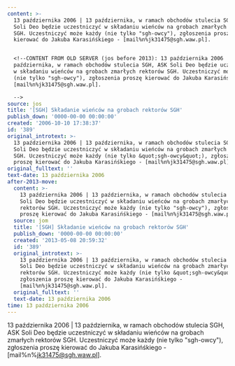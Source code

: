 ```yaml
---
content: >-
  13 października 2006 | 13 października, w ramach obchodów stulecia SGH, ASK
  Soli Deo będzie uczestniczyć w składaniu wieńców na grobach zmarłych rektorów
  SGH. Uczestniczyć może każdy (nie tylko "sgh-owcy"), zgłoszenia proszę
  kierować do Jakuba Karasińśkiego - [mail%n%jk31475@sgh.waw.pl].


  <!--CONTENT FROM OLD SERVER (jos before 2013): 13 października 2006 | 13
  października, w ramach obchodów stulecia SGH, ASK Soli Deo będzie uczestniczyć
  w składaniu wieńców na grobach zmarłych rektorów SGH. Uczestniczyć może każdy
  (nie tylko "sgh-owcy"), zgłoszenia proszę kierować do Jakuba Karasińśkiego -
  [mail%n%jk31475@sgh.waw.pl].

  -->
source: jos
title: '[SGH] Składanie wieńców na grobach rektorów SGH'
publish_down: '0000-00-00 00:00:00'
created: '2006-10-10 17:38:37'
id: '389'
original_introtext: >-
  13 października 2006 | 13 października, w ramach obchodów stulecia SGH, ASK
  Soli Deo będzie uczestniczyć w składaniu wieńców na grobach zmarłych rektorów
  SGH. Uczestniczyć może każdy (nie tylko &quot;sgh-owcy&quot;), zgłoszenia
  proszę kierować do Jakuba Karasińśkiego - [mail%n%jk31475@sgh.waw.pl].
original_fulltext: ''
text-date: 13 października 2006
after-2013-move:
  content: >-
    13 października 2006 | 13 października, w ramach obchodów stulecia SGH, ASK
    Soli Deo będzie uczestniczyć w składaniu wieńców na grobach zmarłych
    rektorów SGH. Uczestniczyć może każdy (nie tylko "sgh-owcy"), zgłoszenia
    proszę kierować do Jakuba Karasińśkiego - [mail%n%jk31475@sgh.waw.pl].
  source: jom
  title: '[SGH] Składanie wieńców na grobach rektorów SGH'
  publish_down: '0000-00-00 00:00:00'
  created: '2013-05-08 20:59:32'
  id: '389'
  original_introtext: >-
    13 października 2006 | 13 października, w ramach obchodów stulecia SGH, ASK
    Soli Deo będzie uczestniczyć w składaniu wieńców na grobach zmarłych
    rektorów SGH. Uczestniczyć może każdy (nie tylko &quot;sgh-owcy&quot;),
    zgłoszenia proszę kierować do Jakuba Karasińśkiego -
    [mail%n%jk31475@sgh.waw.pl].
  original_fulltext: ''
  text-date: 13 października 2006
time: 13 października 2006
---
```

13 października 2006 | 13 października, w ramach obchodów stulecia SGH, ASK Soli Deo będzie uczestniczyć w składaniu wieńców na grobach zmarłych rektorów SGH. Uczestniczyć może każdy (nie tylko "sgh-owcy"), zgłoszenia proszę kierować do Jakuba Karasińśkiego - [mail%n%jk31475@sgh.waw.pl].

<!--CONTENT FROM OLD SERVER (jos before 2013): 13 października 2006 | 13 października, w ramach obchodów stulecia SGH, ASK Soli Deo będzie uczestniczyć w składaniu wieńców na grobach zmarłych rektorów SGH. Uczestniczyć może każdy (nie tylko "sgh-owcy"), zgłoszenia proszę kierować do Jakuba Karasińśkiego - [mail%n%jk31475@sgh.waw.pl].
-->

<!--{{json:{"created_date":"2006-10-10 17:38:37","publish_down":"0000-00-00 00:00:00","id":"389"}}}-->